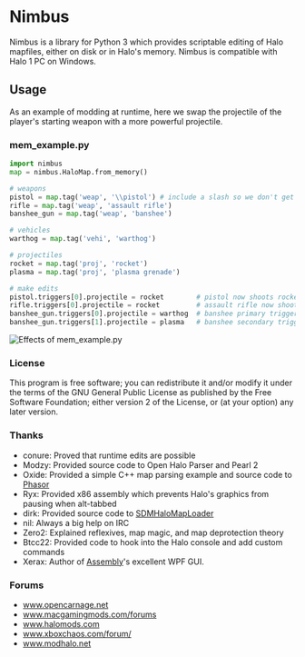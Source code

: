 # Nimbus

Nimbus is a library for Python 3 which provides scriptable editing of Halo mapfiles, either on disk or in Halo's memory. Nimbus is compatible with Halo 1 PC on Windows.

## Usage

As an example of modding at runtime, here we swap the projectile of the player's starting weapon with a more powerful projectile.

### mem_example.py
```python
import nimbus
map = nimbus.HaloMap.from_memory()

# weapons
pistol = map.tag('weap', '\\pistol') # include a slash so we don't get the plasma pistol
rifle = map.tag('weap', 'assault rifle')
banshee_gun = map.tag('weap', 'banshee')

# vehicles
warthog = map.tag('vehi', 'warthog')

# projectiles
rocket = map.tag('proj', 'rocket')
plasma = map.tag('proj', 'plasma grenade')

# make edits
pistol.triggers[0].projectile = rocket        # pistol now shoots rockets
rifle.triggers[0].projectile = rocket         # assault rifle now shoots rockets
banshee_gun.triggers[0].projectile = warthog  # banshee primary trigger now spawns warthogs
banshee_gun.triggers[1].projectile = plasma   # banshee secondary trigger now shoots plasma grenades
```

![Effects of mem_example.py](http://i.imgur.com/tdnHwf0.png)

### License

This program is free software; you can redistribute it and/or modify it under
the terms of the GNU General Public License as published by the Free Software
Foundation; either version 2 of the License, or (at your option) any later
version.

### Thanks

- conure: Proved that runtime edits are possible
- Modzy: Provided source code to Open Halo Parser and Pearl 2
- Oxide: Provided a simple C++ map parsing example and source code to [Phasor](https://github.com/urbanyoung/Phasor)
- Ryx: Provided x86 assembly which prevents Halo's graphics from pausing when alt-tabbed
- dirk: Provided source code to [SDMHaloMapLoader](https://github.com/samdmarshall/SDMHaloMapLoader)
- nil: Always a big help on IRC
- Zero2: Explained reflexives, map magic, and map deprotection theory
- Btcc22: Provided code to hook into the Halo console and add custom commands
- Xerax: Author of [Assembly](https://github.com/XboxChaos/Assembly)'s excellent WPF GUI.

### Forums

- www.opencarnage.net
- www.macgamingmods.com/forums
- www.halomods.com
- www.xboxchaos.com/forum/
- www.modhalo.net
